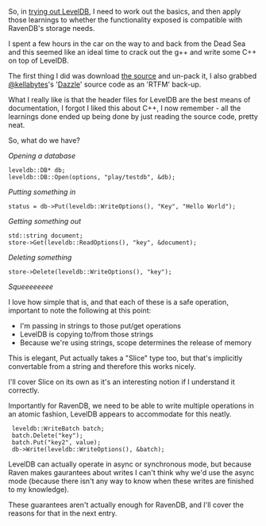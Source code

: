 So, in [trying out LevelDB](/entries/investigating-ravendb-on-mono-for-reals.html), I need to work out the basics, and then apply those learnings to whether the functionality exposed is compatible with RavenDB's storage needs.

I spent a few hours in the car on the way to and back from the Dead Sea and this seemed like an ideal time to crack out the g++ and write some C++ on top of LevelDB.

The first thing I did was download [the source](https://code.google.com/p/leveldb/) and un-pack it, I also grabbed [@kellabytes](http://twitter.com/kellabyte)'s '[Dazzle](https://github.com/kellabyte/Dazzle)' source code as an 'RTFM' back-up.

What I really like is that the header files for LevelDB are the best means of documentation, I forgot I liked this about C++, I now remember - all the learnings done ended up being done by just reading the source code, pretty neat.

So, what do we have?

*Opening a database*


    leveldb::DB* db;
    leveldb::DB::Open(options, "play/testdb", &db);
    

*Putting something in*


    status = db->Put(leveldb::WriteOptions(), "Key", "Hello World");


*Getting something out*

    std::string document;
    store->Get(leveldb::ReadOptions(), "key", &document);


*Deleting something*

    store->Delete(leveldb::WriteOptions(), "key");


*Squeeeeeeee*

I love how simple that is, and that each of these is a safe operation, important to note the following at this point:

  - I'm passing in strings to those put/get operations
  - LevelDB is copying to/from those strings
  - Because we're using strings, scope determines the release of memory

This is elegant, Put actually takes a "Slice" type too, but that's implicitly convertable from a string and therefore this works nicely. 

I'll cover Slice on its own as it's an interesting notion if I understand it correctly.

Importantly for RavenDB, we need to be able to write multiple operations in an atomic fashion, LevelDB appears to accommodate for this neatly.

     leveldb::WriteBatch batch;
     batch.Delete("key");
     batch.Put("key2", value);
     db->Write(leveldb::WriteOptions(), &batch);


LevelDB can actually operate in async or synchronous mode, but because Raven makes gaurantees about writes I can't think why we'd use the async mode (because there isn't any way to know when these writes are finished to my knowledge).

These guarantees aren't actually enough for RavenDB, and I'll cover the reasons for that in the next entry.

